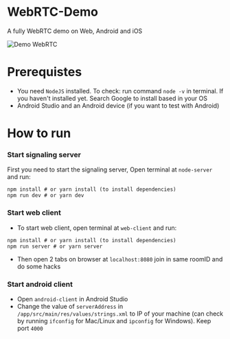 # WebRTC-Demo
A fully WebRTC demo on Web, Android and iOS

![Demo WebRTC](./demo.gif "Demo WebRTC")

# Prerequistes
 - You need `NodeJS` installed. To check: run command `node -v` in terminal. If you haven't installed yet. Search Google to install based in your OS
 - Android Studio and an Android device (if you want to test with Android)
 
# How to run
### Start signaling server
First you need to start the signaling server, Open terminal at `node-server` and run:
```
npm install # or yarn install (to install dependencies)
npm run dev # or yarn dev
```
### Start web client
- To start web client, open terminal at `web-client` and run:
```
npm install # or yarn install (to install dependencies)
npm run server # or yarn server
```
- Then open 2 tabs on browser at `localhost:8080` join in same roomID and do some hacks

### Start android client 
- Open `android-client` in Android Studio
- Change the value of `serverAddress` in `/app/src/main/res/values/strings.xml` to IP of your machine (can check by running `ifconfig` for Mac/Linux and `ipconfig` for Windows). Keep port `4000`
